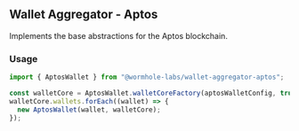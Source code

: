 ## Wallet Aggregator - Aptos

Implements the base abstractions for the Aptos blockchain.

### Usage

```ts
import { AptosWallet } from "@wormhole-labs/wallet-aggregator-aptos";

const walletCore = AptosWallet.walletCoreFactory(aptosWalletConfig, true, []);
walletCore.wallets.forEach((wallet) => {
  new AptosWallet(wallet, walletCore);
});
```
